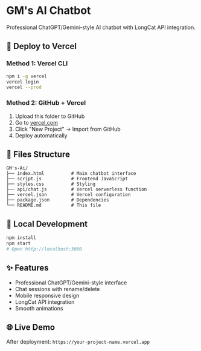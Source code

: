 # GM's AI Chatbot

Professional ChatGPT/Gemini-style AI chatbot with LongCat API integration.

## 🚀 Deploy to Vercel

### Method 1: Vercel CLI
```bash
npm i -g vercel
vercel login
vercel --prod
```

### Method 2: GitHub + Vercel
1. Upload this folder to GitHub
2. Go to [vercel.com](https://vercel.com)
3. Click "New Project" → Import from GitHub
4. Deploy automatically

## 📁 Files Structure
```
GM's-Ai/
├── index.html          # Main chatbot interface
├── script.js           # Frontend JavaScript
├── styles.css          # Styling
├── api/chat.js         # Vercel serverless function
├── vercel.json         # Vercel configuration
├── package.json        # Dependencies
└── README.md           # This file
```

## 🔧 Local Development
```bash
npm install
npm start
# Open http://localhost:3000
```

## ✨ Features
- Professional ChatGPT/Gemini-style interface
- Chat sessions with rename/delete
- Mobile responsive design
- LongCat API integration
- Smooth animations

## 🌐 Live Demo
After deployment: `https://your-project-name.vercel.app`